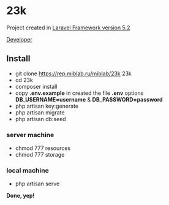 # 23k

Project created in [Laravel Framework version 5.2](https://laravel.com/docs/5.2)

[Developer](http://codbro.com)

## Install

* git clone https://rep.miblab.ru/miblab/23k 23k
* cd 23k
* composer install
* copy **.env.example** in created the file **.env** options **DB_USERNAME=username** & **DB_PASSWORD=password** 
* php artisan key:generate
* php artisan migrate
* php artisan db:seed

### server machine
* chmod 777 resources
* chmod 777 storage

### local machine
* php artisan serve

**Done, yep!**
